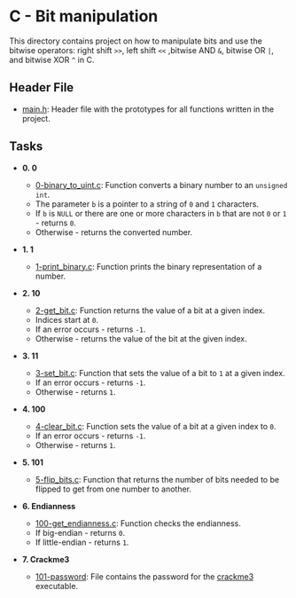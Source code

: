 # C - Bit manipulation

This directory contains project on how to manipulate bits and use the
bitwise operators: right shift `>>`, left shift `<<`
,bitwise AND `&`, bitwise OR `|`, and bitwise XOR `^` in C.

## Header File

* [main.h](./main.h): Header file with the prototypes for all
functions written in the project.

## Tasks

* **0. 0**
  * [0-binary_to_uint.c](./0-binary_to_uint.c): Function converts a binary number
  to an `unsigned int`.
  * The parameter `b` is a pointer to a string of `0` and `1` characters.
  * If `b` is `NULL` or there are one or more characters in `b` that are
  not `0` or `1` - returns `0`.
  * Otherwise - returns the converted number.

* **1. 1**
  * [1-print_binary.c](./1-print_binary.c): Function prints the binary representation
  of a number.

* **2. 10**
  * [2-get_bit.c](./2-get_bit.c): Function returns the value of a bit at a
  given index.
  * Indices start at `0`.
  * If an error occurs - returns `-1`.
  * Otherwise - returns the value of the bit at the given index.

* **3. 11**
  * [3-set_bit.c](./3-set_bit.c): Function that sets the value of a bit to `1` at
  a given index.
  * If an error occurs - returns `-1`.
  * Otherwise - returns `1`.

* **4. 100**
  * [4-clear_bit.c](./4-clear_bit.c): Function sets the value of a bit at
  a given index to `0`.
  * If an error occurs - returns `-1`.
  * Otherwise - returns `1`.

* **5. 101**
  * [5-flip_bits.c](./5-flip_bits.c): Function that returns the number of bits needed
  to be flipped to get from one number to another.

* **6. Endianness**
  * [100-get_endianness.c](./100-get_endianness.c): Function checks the endianness.
  * If big-endian - returns `0`.
  * If little-endian - returns `1`.

* **7. Crackme3**
  * [101-password](./101-password): File contains the password for the
  [crackme3](https://github.com/holbertonschool/0x13.c) executable.
